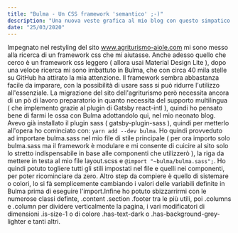 ```yaml
---
title: "Bulma - Un CSS framework 'semantico' ;-)"
description: "Una nuova veste grafica al mio blog con questo simpatico framework"
date: "25/03/2020"
---
```


Impegnato nel restyling del sito www.agriturismo-aiole.com mi sono messo alla ricerca di un framework css che mi aiutasse. Anche adesso quello che cerco è un framework css leggero ( allora usai Material Design Lite ), dopo una veloce ricerca mi sono imbattuto in Bulma, che con circa 40 mila stelle su GitHub ha attirato la mia attenzione. Il framework sembra abbastanza facile da imparare, con la possibilità di usare sass si può ridurre l'utilizzo all'essenziale. La migrazione del sito dell'agriturismo però necessita ancora di un pò di lavoro preparatorio in quanto necessita del supporto multilingua ( che implemento grazie al plugin di Gatsby react-intl ), quindi ho pensato bene di farmi le ossa con Bulma adottandolo qui, nel mio neonato blog. Avevo già installato il plugin sass ( gatsby-plugin-sass ), quindi per metterlo all'opera ho cominciato con: <code>yarn add --dev bulma</code>.
Ho quindi provveduto ad importare bulma.sass nel mio file di stile principale ( per ora importo solo bulma.sass ma il framework è modulare e mi consente di cuicire al sito solo lo stretto indispensabile in base alle componenti che utilizzerò ), la riga da mettere in testa al mio file layout.scss e <code>@import "~bulma/bulma.sass";</code>. Ho quindi potuto togliere tutti gli stili impostati nel file e quelli nei componenti, per poter ricominciare da zero. Altro step da compiere è quello di sistemare o colori, lo si fà semplicemente cambiando i valori delle variabili definite in Bulma prima di eseguire l'import.Infine ho potuto sbizzarrirmi con le numerose classi definte, .content .section .footer tra le più utili, poi .columns e .column per dividere verticalmente la pagina, i vari modificatori di dimensioni .is-size-1 o di colore .has-text-dark o .has-background-grey-lighter e tanti altri.

